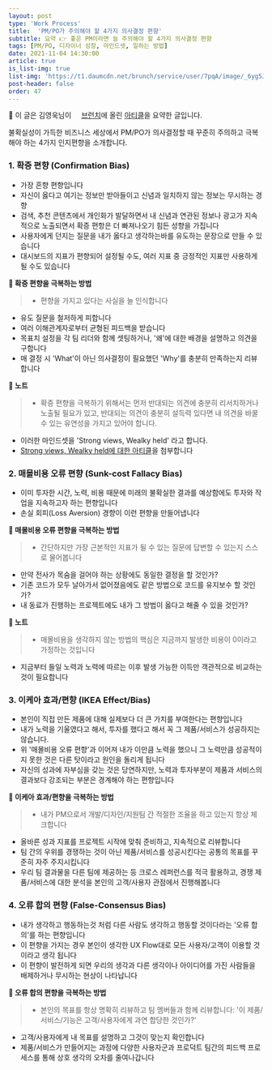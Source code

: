```yaml
---
layout: post
type: 'Work Process'
title:  'PM/PO가 주의해야 할 4가지 의사결정 편향'
subtitle: 요약 👉 좋은 PM이라면 늘 주의해야 할 4가지 의사결정 편향
tags: [PM/PO, 디자이너 성장, 마인드셋, 일하는 방법]
date: 2021-11-04 14:30:00
article: true
is_list-img: true
list-img: 'https://t1.daumcdn.net/brunch/service/user/7pqA/image/_6yg5JMGeNlCzIUCprkuZ4KyI-Q.jpg'
post-header: false
order: 47
---
```


<p class="text-gray">
 🔗 이 글은 김영욱님이 <a href='https://brunch.co.kr/@ywkim36/' target='blank' rel='nofollow' id='outlink1' onclick='clickedOutlink(outlink1)'><img src='https://www.google.com/s2/favicons?sz=64&domain=https://brunch.co.kr/' style='display:inline; height: 1em; position: relative; bottom: -2px; margin-right: 2px;'>브런치</a>에 올린 <a href='https://brunch.co.kr/@ywkim36/20' target='blank' rel='nofollow' id='outlink2' onclick='clickedOutlink(outlink2)'>아티클</a>을 요약한 글입니다.
</p>

불확실성이 가득한 비즈니스 세상에서 PM/PO가 의사결정할 때 꾸준히 주의하고 극복해야 하는 4가지 인지편향을 소개합니다.

### 1. 확증 편향 (Confirmation Bias)

* 가장 흔향 편향입니다
* 자신이 옳다고 여기는 정보만 받아들이고 신념과 일치하지 않는 정보는 무시하는 경향
* 검색, 추천 콘텐츠에서 개인화가 발달하면서 내 신념과 연관된 정보나 광고가 지속적으로 노출되면서 확증 편항은 더 빠져나오기 힘든 성향을 가집니다
* 사용자에게 던지는 질문을 내가 옳다고 생각하는바를 유도하는 문장으로 만들 수 있습니다
* 대시보드의 지표가 편향되어 설정될 수도, 여러 지표 중 긍정적인 지표만 사용하게 될 수도 있습니다

**💪 확증 편향을 극복하는 방법**  
> * 편향을 가지고 있다는 사실을 늘 인식합니다
* 유도 질문을 철저하게 피합니다
* 여러 이해관계자로부터 균형된 피드백을 받습니다
* 목표치 설정을 각 팀 리더와 함께 셋팅하거나, '왜'에 대한 배경을 설명하고 의견을 구합니다
* 매 결정 시 'What'이 아닌 의사결정이 필요했던 'Why'를 충분히 만족하는지 리뷰합니다

**📝 노트**  
> * 확증 편향을 극복하기 위해서는 먼저 반대되는 의견에 충분히 리서치하거나 노출될 필요가 있고, 반대되는 의견이 충분히 설득력 있다면 내 의견을 바꿀 수 있는 유연성을 가지고 있어야 합니다.
* 이러한 마인드셋을 'Strong views, Wealky held' 라고 합니다.
* <a href='https://abit.ly/ksp_sv_wh' target='blank' rel='nofollow' id='outlink3' onclick='clickedOutlink(outlink3)'>Strong views, Wealky held에 대한 아티클</a>을 첨부합니다 

### 2. 매몰비용 오류 편향 (Sunk-cost Fallacy Bias)

* 이미 투자한 시간, 노력, 비용 때문에 미래의 불확실한 결과를 예상함에도 투자와 작업을 지속하고자 하는 편향입니다
* 손실 회피(Loss Aversion) 경향이 이런 편향을 만들어냅니다

**💪 매몰비용 오류 편향을 극복하는 방법**  
> * 간단하지만 가장 근본적인 지표가 될 수 있는 질문에 답변할 수 있는지 스스로 물어봅니다
* 만약 전사가 목숨을 걸어야 하는 상황에도 동일한 결정을 할 것인가?
* 기존 코드가 모두 날아가서 없어졌음에도 같은 방법으로 코드를 유지보수 할 것인가?
* 내 동료가 진행하는 프로젝트에도 내가 그 방법이 옳다고 해줄 수 있을 것인가?

**📝 노트**  
> * 매몰비용을 생각하지 않는 방법의 핵심은 지금까지 발생한 비용이 0이라고 가정하는 것입니다
* 지금부터 들일 노력과 노력에 따르는 이후 발생 가능한 이득만 객관적으로 비교하는것이 필요합니다

### 3. 이케아 효과/편향 (IKEA Effect/Bias)

* 본인이 직접 만든 제품에 대해 실제보다 더 큰 가치를 부여한다는 편향입니다
* 내가 노력을 기울였다고 해서, 투자를 했다고 해서 꼭 그 제품/서비스가 성공하지는 않습니다.
* 위 '매몰비용 오류 편향'과 이어져 내가 이만큼 노력을 했으니 그 노력만큼 성공적이지 못한 것은 다른 탓이라고 원인을 돌리게 됩니다
* 자신의 성과에 자부심을 갖는 것은 당연하지만, 노력과 투자부분이 제품과 서비스의 결과보다 강조되는 부분은 경계해야 하는 편향입니다

**💪 이케아 효과/편향을 극복하는 방법**

> * 내가 PM으로서 개발/디자인/지원팀 간 적절한 조율을 하고 있는지 항상 체크합니다
* 올바른 성과 지표를 프로젝트 시작에 맞춰 준비하고, 지속적으로 리뷰합니다
* 팀 간의 우위를 경쟁하는 것이 아닌 제품/서비스를 성공시킨다는 공통의 목표를 꾸준히 자주 주지시킵니다
* 우리 팀 결과물을 다른 팀에 제공하는 등 크로스 레퍼런스를 적극 활용하고, 경쟁 제품/서비스에 대한 분석을 본인의 고객/사용자 관점에서 진행해봅니다

### 4. 오류 합의 편향 (False-Consensus Bias)

* 내가 생각하고 행동하는것 처럼 다른 사람도 생각하고 행동할 것이다라는 '오류 합의'를 하는 편향입니다
* 이 편향을 가지는 경우 본인이 생각한 UX Flow대로 모든 사용자/고객이 이용할 것이라고 생각 됩니다
* 이 편향이 발전하게 되면 우리의 생각과 다른 생각이나 아이디어를 가진 사람들을 배제하거나 무시하는 현상이 나타납니다

**💪 오류 합의 편향을 극복하는 방법**  
> * 본인의 목표를 항상 명확히 리뷰하고 팀 멤버들과 함께 리뷰합니다: '이 제품/서비스/기능은 고객/사용자에게 과연 합당한 것인가?'
* 고객/사용자에게 내 목표를 설명하고 그것이 맞는지 확인합니다
* 제품/서비스가 만들어지는 과정에 다양한 사용자군과 프로덕트 팀간의 피드백 프로세스를 통해 상호 생각의 오차를 줄여나갑니다